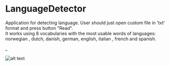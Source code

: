 # LanguageDetector
Application for detecting language. User should just open custom file in 'txt' format and press button "Read". <br/>
It works using 8 vocabularies with the most usable words of languages: norwegian , dutch, danish, german, english, italian , french and spanish.

_

![alt text](https://pp.userapi.com/c852028/v852028680/ac4f6/B1IxCx6RDg4.jpg)
